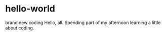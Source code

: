 # hello-world
brand new coding
Hello, all.  Spending part of my afternoon learning a little about coding. 
